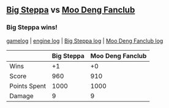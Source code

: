 ## [Big Steppa](<../../Big Steppa/README.md>) vs [Moo Deng Fanclub](<../../Moo Deng Fanclub/README.md>)
### Big Steppa wins!

[gamelog](<gamelog.json>) | [engine log](<engine>) | [Big Steppa log](<Big Steppa>) | [Moo Deng Fanclub log](<Moo Deng Fanclub>)

|              | Big Steppa | Moo Deng Fanclub |
| ------------ | ---------- | ---------------- |
| Wins         |         +1 |               +0 |
| Score        |        960 |              910 |
| Points Spent |       1000 |             1000 |
| Damage       |          9 |                9 |
